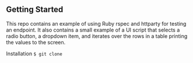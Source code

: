 Getting Started
---------------

This repo contains an example of using Ruby rspec and httparty for testing an endpoint.
It also contains a small example of a UI script that selects a radio button, a dropdown item, and iterates over the rows in a table printing the values to the screen.

Installation
`$ git clone `